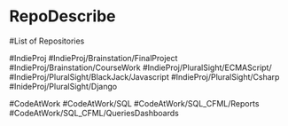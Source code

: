 # RepoDescribe
#List of Repositories

#IndieProj
  #IndieProj/Brainstation/FinalProject
  #IndieProj/Brainstation/CourseWork
  #IndieProj/PluralSight/ECMAScript/
  #IndieProj/PluralSight/BlackJack/Javascript
  #IndieProj/PluralSight/Csharp
  #InideProj/PluralSight/Django
  
#CodeAtWork
  #CodeAtWork/SQL
  #CodeAtWork/SQL_CFML/Reports
  #CodeAtWork/SQL_CFML/QueriesDashboards

    
